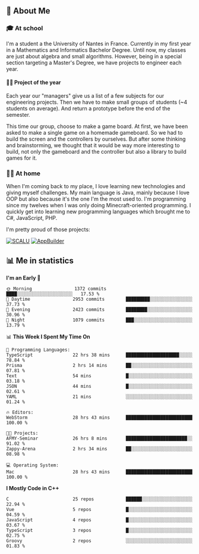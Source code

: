 ## 👀 About Me

### 🎓 At school

I'm a student a the University of Nantes in France. Currently in my first year in a Mathematics and Informatics Bachelor Degree. Until now, my classes are just about algebra and small algorithms. However, being in a special section targeting a Master's Degree, we have projects to engineer each year. 

#### 🔧🔬 Project of the year

Each year our "managers" give us a list of a few subjects for our engineering projects. Then we have to make small groups of students (~4 students on average). And return a prototype before the end of the semester.

This time our group, choose to make a game board. At first, we have been asked to make a single game on a homemade gameboard. So we had to build the screen and the controllers by ourselves. 
But after some thinking and brainstorming, we thought that it would be way more interesting to build, not only the gameboard and the controller but also a library to build games for it.

### 👨‍💻 At home

When I'm coming back to my place, I love learning new technologies and giving myself challenges. My main language is Java, mainly because I love OOP but also because it's the one I'm the most used to. I'm programming since my twelves when I was only doing Minecraft-oriented programming.  I quickly get into learning new programming languages which brought me to C#, JavaScript, PHP. 

I'm pretty proud of those projects:

[![SCALU](https://github-readme-stats.vercel.app/api/pin?username=renardfute&repo=SCALU)](https://github.com/renardfute/scalu)
[![AppBuilder](https://github-readme-stats.vercel.app/api/pin?username=pulsedev2&repo=AppBuilder)](https://github.com/pulsedev2/AppBuilder)

## 📊 Me in statistics
<!--START_SECTION:waka-->
**I'm an Early 🐤** 

```text
🌞 Morning                1372 commits        ████░░░░░░░░░░░░░░░░░░░░░   17.53 % 
🌆 Daytime                2953 commits        █████████░░░░░░░░░░░░░░░░   37.73 % 
🌃 Evening                2423 commits        ████████░░░░░░░░░░░░░░░░░   30.96 % 
🌙 Night                  1079 commits        ███░░░░░░░░░░░░░░░░░░░░░░   13.79 % 
```


📊 **This Week I Spent My Time On** 

```text
💬 Programming Languages: 
TypeScript               22 hrs 38 mins      ████████████████████░░░░░   78.84 % 
Prisma                   2 hrs 14 mins       ██░░░░░░░░░░░░░░░░░░░░░░░   07.81 % 
Text                     54 mins             █░░░░░░░░░░░░░░░░░░░░░░░░   03.18 % 
JSON                     44 mins             █░░░░░░░░░░░░░░░░░░░░░░░░   02.61 % 
YAML                     21 mins             ░░░░░░░░░░░░░░░░░░░░░░░░░   01.24 % 

🔥 Editors: 
WebStorm                 28 hrs 43 mins      █████████████████████████   100.00 % 

🐱‍💻 Projects: 
AFMY-Seminar             26 hrs 8 mins       ███████████████████████░░   91.02 % 
Zappy-Arena              2 hrs 34 mins       ██░░░░░░░░░░░░░░░░░░░░░░░   08.98 % 

💻 Operating System: 
Mac                      28 hrs 43 mins      █████████████████████████   100.00 % 
```

**I Mostly Code in C++** 

```text
C                        25 repos            ██████░░░░░░░░░░░░░░░░░░░   22.94 % 
Vue                      5 repos             █░░░░░░░░░░░░░░░░░░░░░░░░   04.59 % 
JavaScript               4 repos             █░░░░░░░░░░░░░░░░░░░░░░░░   03.67 % 
TypeScript               3 repos             █░░░░░░░░░░░░░░░░░░░░░░░░   02.75 % 
Groovy                   2 repos             ░░░░░░░░░░░░░░░░░░░░░░░░░   01.83 % 
```




<!--END_SECTION:waka-->
